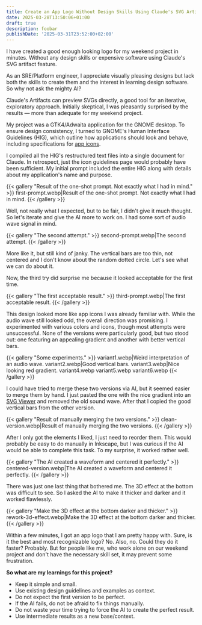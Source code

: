 ```yaml
---
title: Create an App Logo Without Design Skills Using Claude's SVG Artifacts
date: 2025-03-28T13:50:06+01:00
draft: true
description: foobar
publishDate: '2025-03-31T23:52:00+02:00'
---
```


I have created a good enough looking logo for my weekend project in minutes.
Without any design skills or expensive software using Claude's SVG artifact feature.

As an SRE/Platform engineer, I appreciate visually pleasing designs but lack both the skills to create them and the interest in learning design software.
So why not ask the mighty AI?

Claude's Artifacts can preview SVGs directly, a good tool for an iterative, exploratory approach.
Initially skeptical, I was pleasantly surprised by the results — more than adequate for my weekend project.

My project was a GTK4/Adwaita application for the GNOME desktop.
To ensure design consistency, I turned to GNOME's Human Interface Guidelines (HIG), which outline how applications should look and behave, including specifications for [app icons](https://developer.gnome.org/hig/guidelines/app-icons.html).

I compiled all the HIG's restructured text files into a single document for Claude.
In retrospect, just the icon guidelines page would probably have been sufficient.
My initial prompt included the entire HIG along with details about my application's name and purpose.

{{< gallery "Result of the one-shot prompt. Not exactly what I had in mind." >}}
first-prompt.webp|Result of the one-shot prompt. Not exactly what I had in mind.
{{< /gallery >}}

Well, not really what I expected, but to be fair, I didn't give it much thought.
So let's iterate and give the AI more to work on. I had some sort of audio wave signal in mind.

{{< gallery "The second attempt." >}}
second-prompt.webp|The second attempt.
{{< /gallery >}}

More like it, but still kind of janky.
The vertical bars are too thin, not centered and I don't know about the random dotted circle.
Let's see what we can do about it.

Now, the third try did surprise me because it looked acceptable for the first time.

{{< gallery "The first acceptable result." >}}
third-prompt.webp|The first acceptable result.
{{< /gallery >}}

This design looked more like app icons I was already familiar with.
While the audio wave still looked odd, the overall direction was promising.
I experimented with various colors and icons, though most attempts were unsuccessful.
None of the versions were particularly good, but two stood out: one featuring an appealing gradient and another with better vertical bars.

{{< gallery "Some experiments." >}}
variant1.webp|Weird interpretation of an audio wave.
variant2.webp|Good vertical bars.
variant3.webp|Nice looking red gradient.
variant4.webp
variant5.webp
variant6.webp
{{< /gallery >}}

I could have tried to merge these two versions via AI, but it seemed easier to merge them by hand.
I just pasted the one with the nice gradient into an [SVG Viewer](https://www.svgviewer.dev/) and removed the old sound wave.
After that I copied the good vertical bars from the other version.

{{< gallery "Result of manually merging the two versions." >}}
clean-version.webp|Result of manually merging the two versions.
{{< /gallery >}}

After I only got the elements I liked, I just need to reorder them.
This would probably be easy to do manually in Inkscape, but I was curious if the AI would be able to complete this task.
To my surprise, it worked rather well.

{{< gallery "The AI created a waveform and centered it perfectly." >}}
centered-version.webp|The AI created a waveform and centered it perfectly.
{{< /gallery >}}

There was just one last thing that bothered me.
The 3D effect at the bottom was difficult to see.
So I asked the AI to make it thicker and darker and it worked flawlessly.

{{< gallery "Make the 3D effect at the bottom darker and thicker." >}}
rework-3d-effect.webp|Make the 3D effect at the bottom darker and thicker.
{{< /gallery >}}

Within a few minutes, I got an app logo that I am pretty happy with.
Sure, is it the best and most recognizable logo? No.
Also, no. Could they do it faster? Probably.
But for people like me, who work alone on our weekend project and don't have the necessary skill set, it may prevent some frustration.

**So what are my learnings for this project?**

- Keep it simple and small.
- Use existing design guidelines and examples as context.
- Do not expect the first version to be perfect.
- If the AI fails, do not be afraid to fix things manually.
- Do not waste your time trying to force the AI to create the perfect result.
- Use intermediate results as a new base/context.
